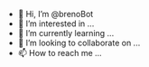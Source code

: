 - 👋 Hi, I’m @brenoBot
- 👀 I’m interested in ...
- 🌱 I’m currently learning ...
- 💞️ I’m looking to collaborate on ...
- 📫 How to reach me ...

<!---
brenoBot/brenoBot is a ✨ special ✨ repository because its `README.md` (this file) appears on your GitHub profile.
You can click the Preview link to take a look at your changes.
--->
